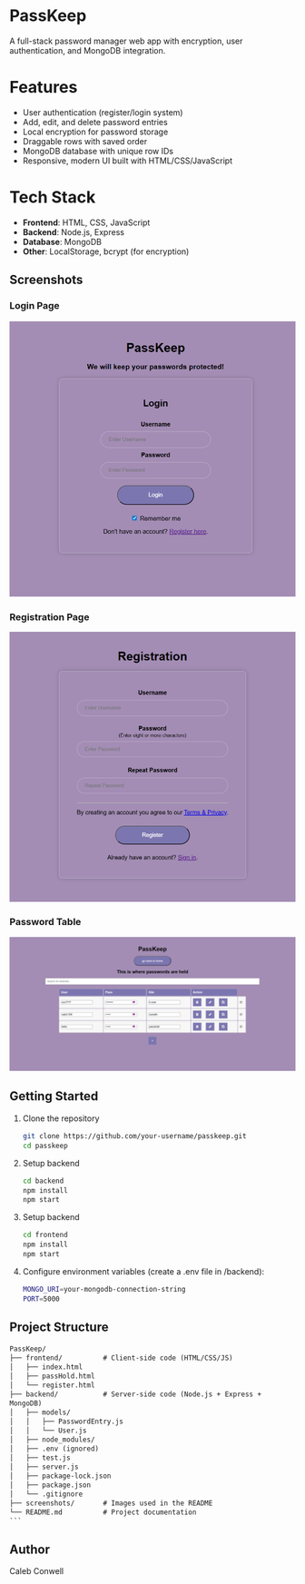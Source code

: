 # PassKeep
A full-stack password manager web app with encryption, user authentication, and MongoDB integration.  

# Features
- User authentication (register/login system)
- Add, edit, and delete password entries
- Local encryption for password storage
- Draggable rows with saved order
- MongoDB database with unique row IDs
- Responsive, modern UI built with HTML/CSS/JavaScript

# Tech Stack
- **Frontend**: HTML, CSS, JavaScript  
- **Backend**: Node.js, Express  
- **Database**: MongoDB  
- **Other**: LocalStorage, bcrypt (for encryption)

## Screenshots

### Login Page
![Login Page](./screenshots/passkeepLogin.png)

### Registration Page
![Registration Page](./screenshots/passkeepRegistration.png)

### Password Table
![Password Table](./screenshots/passkeepTable.png)


## Getting Started
1. Clone the repository  
   ```bash
   git clone https://github.com/your-username/passkeep.git
   cd passkeep

2. Setup  backend
   ```bash
   cd backend
   npm install
   npm start

3. Setup  backend
   ```bash
   cd frontend
   npm install
   npm start


4. Configure environment variables (create a .env file in /backend):
    ```bash
   MONGO_URI=your-mongodb-connection-string
   PORT=5000

## Project Structure
  
    PassKeep/
    ├── frontend/          # Client-side code (HTML/CSS/JS)
    │   ├── index.html
    │   ├── passHold.html
    │   └── register.html
    ├── backend/           # Server-side code (Node.js + Express + MongoDB)
    │   ├── models/
    │   │   ├── PasswordEntry.js
    │   │   └── User.js
    │   ├── node_modules/
    │   ├── .env (ignored)
    │   ├── test.js
    │   ├── server.js
    │   ├── package-lock.json
    │   ├── package.json
    │   └── .gitignore
    ├── screenshots/       # Images used in the README
    └── README.md          # Project documentation
    ```   

       
## Author
Caleb Conwell